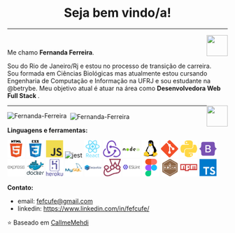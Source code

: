 <h1 align="center"> Seja bem vindo/a! </h1>
<hr />
<a href="https://github.com/fefcufe" target="_blank">
  <img align="right" src="https://cdn.iconscout.com/icon/free/png-256/github-108-438008.png" width="48px" height="48px">
</a><br />
<p align="left" >
Me chamo <b> Fernanda Ferreira</b>.
</p>
<p align="left" >
Sou do Rio de Janeiro/Rj e estou no processo de transição de carreira.<br />
Sou formada em Ciências Biológicas mas atualmente estou cursando Engenharia de 
Computação e Informação na UFRJ e sou estudante na @betrybe. Meu objetivo atual é atuar na área como <b> Desenvolvedora Web Full Stack </b>. <br> 
</p>
<a href="https://www.linkedin.com/in/fefcufe/" target="_blank">
  <img align="right" src="https://i.ibb.co/Kx2GSrT/linkedin.png" width="48px" height="48px">
</a>

<hr />

<p>
  <img align="left" src="https://github-readme-stats.vercel.app/api/top-langs/?username=fefcufe&layout=compact&theme=graywhite&title_color=268bd2" alt="Fernanda-Ferreira" />
</p>
<p>&nbsp;
  <img align="center" src="https://github-readme-stats.vercel.app/api?username=fefcufe&count_private=true&show_icons=true&theme=graywhite&icon_color=268bd2&title_color=268bd2" alt="Fernanda-Ferreira" />
</p>

**Linguagens e ferramentas:**  

<p align="left">
<img src="https://raw.githubusercontent.com/devicons/devicon/master/icons/html5/html5-original-wordmark.svg" alt="html5" width="40" height="40"/> 
<img src="https://raw.githubusercontent.com/devicons/devicon/master/icons/css3/css3-original-wordmark.svg" alt="css3" width="40" height="40"/> 
<img src="https://raw.githubusercontent.com/devicons/devicon/master/icons/javascript/javascript-original.svg" alt="javascript" width="40" height="40"/> 
<img src="https://www.learnstorybook.com/intro-to-storybook/logo-jest.png" alt="jest" width="40" height="40" />
<img src="https://raw.githubusercontent.com/devicons/devicon/master/icons/react/react-original-wordmark.svg" alt="react" width="40" height="40"/> 
<img src="https://raw.githubusercontent.com/devicons/devicon/master/icons/redux/redux-original.svg" alt="redux" width="40" height="40"/> 
<img src="https://raw.githubusercontent.com/devicons/devicon/master/icons/nodejs/nodejs-original-wordmark.svg" alt="nodejs" width="40" height="40"/> 
<img src="https://raw.githubusercontent.com/devicons/devicon/master/icons/linux/linux-original.svg" alt="linux" width="40" height="40" />
<img src="https://raw.githubusercontent.com/devicons/devicon/master/icons/git/git-original.svg" alt="git" width="40" height="40"/> 
<img src="https://raw.githubusercontent.com/devicons/devicon/master/icons/python/python-plain.svg" alt="Python" width="40" height="40" />
<img src="https://raw.githubusercontent.com/devicons/devicon/master/icons/bootstrap/bootstrap-plain.svg" alt="Bootstrap" width="40" height="40" />
<img src="https://github.com/devicons/devicon/blob/master/icons/express/express-original-wordmark.svg" alt="Express" width="40" height="40" />
<img src="https://github.com/devicons/devicon/blob/master/icons/docker/docker-original-wordmark.svg " alt="Docker" width="40" height="40" />
<img src="https://github.com/devicons/devicon/blob/master/icons/heroku/heroku-original-wordmark.svg" alt="Heroku" width="40" height="40" />
<img src="https://github.com/devicons/devicon/blob/master/icons/mysql/mysql-original-wordmark.svg" alt="Mysql" width="40" height="40" />
<img src="https://github.com/devicons/devicon/blob/master/icons/sequelize/sequelize-original-wordmark.svg" alt="Sequelize" width="40" height="40" />
<img src="https://github.com/devicons/devicon/blob/master/icons/jest/jest-plain.svg" alt="Jest" width="40" height="40" />
<img src="https://github.com/devicons/devicon/blob/master/icons/eslint/eslint-original-wordmark.svg" alt="ES Lint" width="40" height="40" />
<img src="https://github.com/devicons/devicon/blob/master/icons/figma/figma-original.svg" alt="Figma" width="40" height="40" />
<img src="https://github.com/devicons/devicon/blob/master/icons/mocha/mocha-plain.svg" alt="Mocha" width="40" height="40" />
<img src="https://github.com/devicons/devicon/blob/master/icons/npm/npm-original-wordmark.svg" alt="Npm" width="40" height="40" />
<img src="https://github.com/devicons/devicon/blob/master/icons/typescript/typescript-original.svg" alt="Typescript" width="40" height="40" />
  
 
**Contato:** 
  - email: fefcufe@gmail.com
  - linkedin: https://www.linkedin.com/in/fefcufe/
  
  
⭐️ Baseado em [CallmeMehdi](https://github.com/CallmeMehdi)


